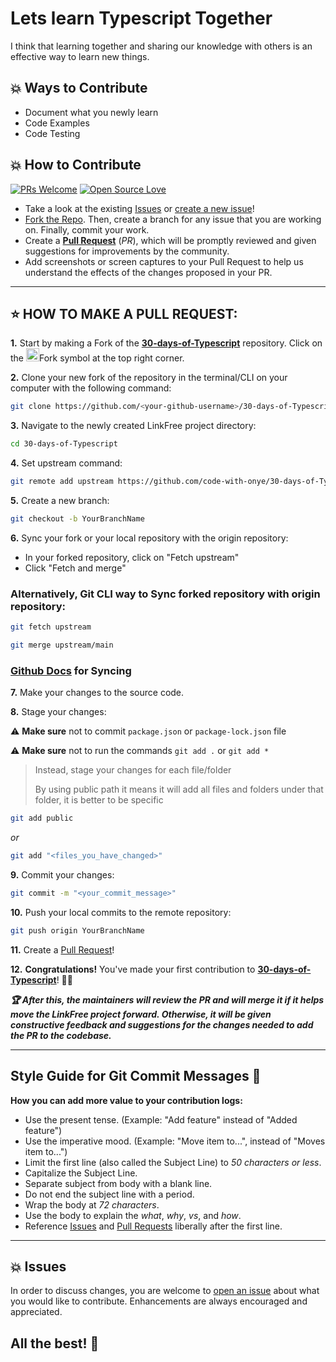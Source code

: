 

# Lets learn Typescript Together
I think that learning together and sharing our knowledge with others is an effective way to learn new things.

## 💥 Ways to Contribute
 - Document what you newly learn 
 - Code Examples
 - Code Testing
 
## 💥 How to Contribute

[![PRs Welcome](https://img.shields.io/badge/PRs-welcome-brightgreen.svg?style=flat-square)](https://github.com/code-with-onye/30-days-of-Typescript/pulls)
[![Open Source Love](https://badges.frapsoft.com/os/v1/open-source.png?v=103)](https://github.com/code-with-onye/30-days-of-Typescript/)

- Take a look at the existing [Issues](https://github.com/code-with-onye/30-days-of-Typescript/issues) or [create a new issue](https://github.com/code-with-onye/30-days-of-Typescript/issues/new/choose)!
- [Fork the Repo](https://github.com/code-with-onye/30-days-of-Typescript/fork). Then, create a branch for any issue that you are working on. Finally, commit your work.
- Create a **[Pull Request](https://github.com/code-with-onye/30-days-of-Typescript/compare)** (_PR_), which will be promptly reviewed and given suggestions for improvements by the community.
- Add screenshots or screen captures to your Pull Request to help us understand the effects of the changes proposed in your PR.

---

## ⭐ HOW TO MAKE A PULL REQUEST:

**1.** Start by making a Fork of the [**30-days-of-Typescript**](https://github.com/code-with-onye/30-days-of-Typescript) repository. Click on the <a href="https://github.com/code-with-onye/30-days-of-Typescript/fork"><img src="https://i.imgur.com/G4z1kEe.png" height="21" width="21"></a>Fork symbol at the top right corner.

**2.** Clone your new fork of the repository in the terminal/CLI on your computer with the following command:

```bash
git clone https://github.com/<your-github-username>/30-days-of-Typescript
```

**3.** Navigate to the newly created LinkFree project directory:

```bash
cd 30-days-of-Typescript
```

**4.** Set upstream command:

```bash
git remote add upstream https://github.com/code-with-onye/30-days-of-Typescript.git
```

**5.** Create a new branch:

```bash
git checkout -b YourBranchName
```

**6.** Sync your fork or your local repository with the origin repository:

- In your forked repository, click on "Fetch upstream"
- Click "Fetch and merge"

### Alternatively, Git CLI way to Sync forked repository with origin repository:

```bash
git fetch upstream
```

```bash
git merge upstream/main
```

### [Github Docs](https://docs.github.com/en/github/collaborating-with-pull-requests/addressing-merge-conflicts/resolving-a-merge-conflict-on-github) for Syncing

**7.** Make your changes to the source code.

**8.** Stage your changes:

⚠️ **Make sure** not to commit `package.json` or `package-lock.json` file

⚠️ **Make sure** not to run the commands `git add .` or `git add *`

> Instead, stage your changes for each file/folder
>
> By using public path it means it will add all files and folders under that folder, it is better to be specific

```bash
git add public
```

_or_

```bash
git add "<files_you_have_changed>"
```

**9.** Commit your changes:

```bash
git commit -m "<your_commit_message>"
```

**10.** Push your local commits to the remote repository:

```bash
git push origin YourBranchName
```

**11.** Create a [Pull Request](https://help.github.com/en/github/collaborating-with-issues-and-pull-requests/creating-a-pull-request)!

**12.** **Congratulations!** You've made your first contribution to [**30-days-of-Typescript**](https://github.com/code-with-onye/30-days-of-Typescript/graphs/contributors)! 🙌🏼

**_:trophy: After this, the maintainers will review the PR and will merge it if it helps move the LinkFree project forward. Otherwise, it will be given constructive feedback and suggestions for the changes needed to add the PR to the codebase._**


---

## Style Guide for Git Commit Messages :memo:

**How you can add more value to your contribution logs:**

- Use the present tense. (Example: "Add feature" instead of "Added feature")
- Use the imperative mood. (Example: "Move item to...", instead of "Moves item to...")
- Limit the first line (also called the Subject Line) to _50 characters or less_.
- Capitalize the Subject Line.
- Separate subject from body with a blank line.
- Do not end the subject line with a period.
- Wrap the body at _72 characters_.
- Use the body to explain the _what_, _why_, _vs_, and _how_.
- Reference [Issues](https://github.com/code-with-onye/30-days-of-Typescript/issues) and [Pull Requests](https://github.com/code-with-onye/30-days-of-Typescript/pulls) liberally after the first line.

---

## 💥 Issues

In order to discuss changes, you are welcome to [open an issue](https://github.com/code-with-onye/30-days-of-Typescript/issues/new/choose) about what you would like to contribute. Enhancements are always encouraged and appreciated.

## All the best! 🥇
